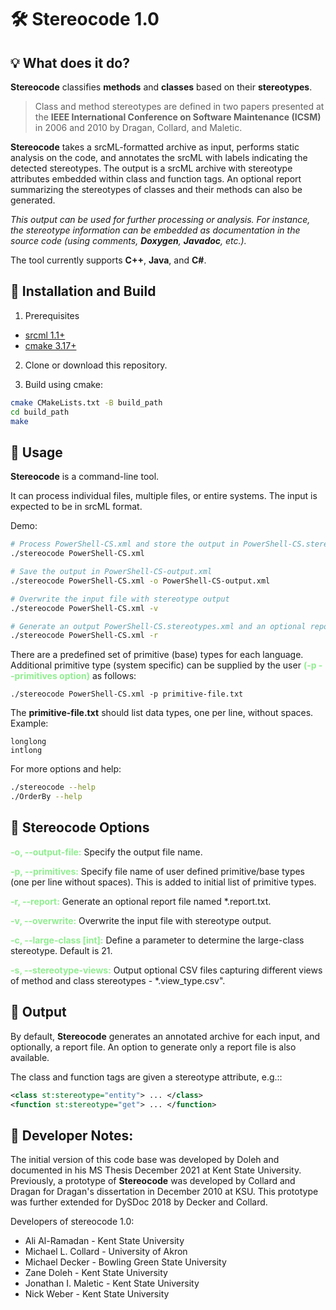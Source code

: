 # 🛠 **Stereocode 1.0**


## 💡 **What does it do?**
**Stereocode** classifies **methods** and **classes** based on their **stereotypes**.

> Class and method stereotypes are defined in two papers presented at the **IEEE International Conference on Software Maintenance (ICSM)** in 2006 and 2010 by Dragan, Collard, and Maletic.

**Stereocode**  takes a srcML-formatted archive as input, performs static analysis on the code, and annotates the srcML with labels indicating the detected stereotypes. The output is a srcML archive with stereotype attributes embedded within class and function tags. An optional report summarizing the stereotypes of classes and their methods can also be generated.

*This output can be used for further processing or analysis. For instance, the stereotype information can be embedded as documentation in the source code (using comments, **Doxygen**, **Javadoc**, etc.).*

The tool currently supports **C++**, **Java**, and **C#**.

## 🔧 Installation and Build
1. Prerequisites
- [srcml 1.1+](https://www.srcml.org/)
- [cmake 3.17+](https://cmake.org/)

2. Clone or download this repository.

3. Build using cmake:

```bash
cmake CMakeLists.txt -B build_path
cd build_path
make
```

## 🚀 Usage

**Stereocode**  is a command-line tool.

It can process individual files, multiple files, or entire systems. The input is expected to be in srcML format. 

Demo: 
```bash
# Process PowerShell-CS.xml and store the output in PowerShell-CS.stereotypes.xml
./stereocode PowerShell-CS.xml

# Save the output in PowerShell-CS-output.xml
./stereocode PowerShell-CS.xml -o PowerShell-CS-output.xml

# Overwrite the input file with stereotype output 
./stereocode PowerShell-CS.xml -v

# Generate an output PowerShell-CS.stereotypes.xml and an optional report PowerShell-CS.xml.report.txt
./stereocode PowerShell-CS.xml -r
```

There are a predefined set of primitive (base) types for each language.  Additional primitive type (system specific) can be supplied by the user <span style='color: lightgreen;'>**(-p --primitives option)**</span> as follows:

```
./stereocode PowerShell-CS.xml -p primitive-file.txt
```
The **primitive-file.txt** should list data types, one per line, without spaces. Example:
```
longlong
intlong
```

For more options and help:
```bash
./stereocode --help
./OrderBy --help
```


## 📜 Stereocode Options

<span style='color: lightgreen;'>**-o, --output-file:**</span> Specify the output file name.

<span style='color: lightgreen;'>**-p, --primitives:**</span> Specify file name of user defined primitive/base types (one per line without spaces).  This is added to initial list of primitive types. 

<span style='color: lightgreen;'>**-r, --report:**</span> Generate an optional report file named *.report.txt. 

<span style='color: lightgreen;'>**-v, --overwrite:**</span> Overwrite the input file with stereotype output. 

<span style='color: lightgreen;'>**-c, --large-class \[int]:**</span> Define a parameter to determine the large-class stereotype. Default is 21.

<span style='color: lightgreen;'>**-s, --stereotype-views:**</span> Output optional CSV files capturing different views of method and class stereotypes - *.view_type.csv".


## 📄 Output

By default, **Stereocode** generates an annotated archive for each input, and optionally, a report file. An option to generate only a report file is also available.

The class and function tags are given a stereotype attribute, e.g.::
```XML
<class st:stereotype="entity"> ... </class>
<function st:stereotype="get"> ... </function>
```


## 📓 Developer Notes:

The initial version of this code base was developed by Doleh and documented in his MS Thesis December 2021 at Kent State University. Previously, a prototype of **Stereocode** was developed by Collard and Dragan for Dragan's dissertation in December 2010 at KSU.  This prototype was further extended for DySDoc 2018 by Decker and Collard.

Developers of stereocode 1.0:
- Ali Al-Ramadan - Kent State University
- Michael L. Collard - University of Akron
- Michael Decker - Bowling Green State University
- Zane Doleh - Kent State University
- Jonathan I. Maletic - Kent State University
- Nick Weber - Kent State University
